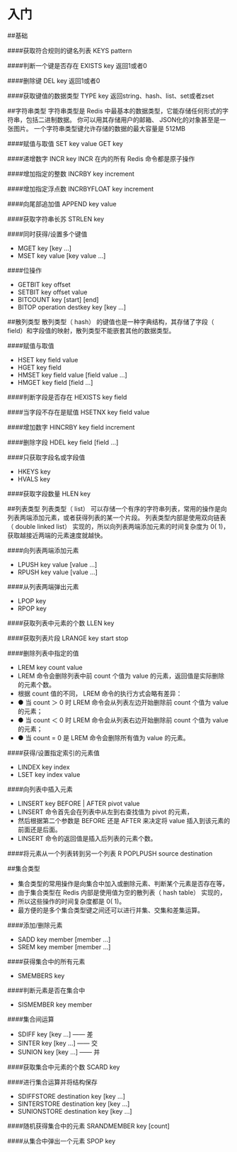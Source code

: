 入门
====

##基础

####获取符合规则的键名列表
  KEYS pattern

####判断一个键是否存在
  EXISTS key
  返回1或者0
  
####删除键
  DEL key
  返回1或者0
  
####获取键值的数据类型
  TYPE key
  返回string、hash、list、set或者zset

##字符串类型
  字符串类型是 Redis 中最基本的数据类型，它能存储任何形式的字符串，包括二进制数据。
  你可以用其存储用户的邮箱、 JSON化的对象甚至是一张图片。
  一个字符串类型键允许存储的数据的最大容量是 512MB 

####赋值与取值
  SET key value
  GET key

####递增数字
  INCR key
  INCR 在内的所有 Redis 命令都是原子操作
  
####增加指定的整数
  INCRBY key increment

####增加指定浮点数
  INCRBYFLOAT key increment
  
####向尾部追加值
  APPEND key value

####获取字符串长苏
  STRLEN key

####同时获得/设置多个键值
  * MGET   key   [key   …] 
  * MSET   key   value   [key   value   …]

####位操作
  * GETBIT   key   offset 
  * SETBIT   key   offset   value 
  * BITCOUNT   key   [start]   [end] 
  * BITOP   operation   destkey   key   [key   …]

##散列类型
  散列类型（ hash） 的键值也是一种字典结构，其存储了字段（ field）和字段值的映射，散列类型不能嵌套其他的数据类型。
  
####赋值与取值
  * HSET   key   field   value 
  * HGET   key   field 
  * HMSET   key   field   value   [field   value   …] 
  * HMGET   key   field   [field   …]
  
####判断字段是否存在
  HEXISTS   key   field

####当字段不存在是赋值
  HSETNX   key   field   value
  
####增加数字
  HINCRBY   key   field   increment
  
####删除字段
  HDEL   key   field   [field   …]

####只获取字段名或字段值
  * HKEYS   key 
  * HVALS   key
  
####获取字段数量
  HLEN   key

##列表类型
  列表类型（ list） 可以存储一个有序的字符串列表，常用的操作是向列表两端添加元素，或者获得列表的某一个片段。
  列表类型内部是使用双向链表（ double   linked list） 实现的，所以向列表两端添加元素的时间复杂度为 0( 1)，
  获取越接近两端的元素速度就越快。
  
####向列表两端添加元素
  * LPUSH   key   value   [value   …] 
  * RPUSH   key   value   [value   …]
  
####从列表两端弹出元素
  * LPOP   key
  * RPOP   key

####获取列表中元素的个数
  LLEN   key

####获取列表片段
  LRANGE   key   start   stop
  
####删除列表中指定的值
  * LREM   key   count   value
  * LREM 命令会删除列表中前 count 个值为 value 的元素，返回值是实际删除的元素个数。
  * 根据 count 值的不同， LREM 命令的执行方式会略有差异： 
  * ● 当 count ＞ 0 时 LREM 命令会从列表左边开始删除前 count 个值为 value 的元素；
  * ● 当 count ＜ 0 时 LREM   命令会从列表右边开始删除前 count 个值为 value 的元素；
  * ● 当 count = 0 是 LREM 命令会删除所有值为 value 的元素。

####获得/设置指定索引的元素值
  * LINDEX   key   index 
  * LSET   key   index   value
  
####向列表中插入元素
  * LINSERT   key   BEFORE | AFTER   pivot   value
  * LINSERT 命令首先会在列表中从左到右查找值为 pivot 的元素，
  * 然后根据第二个参数是 BEFORE 还是 AFTER 来决定将 value 插入到该元素的前面还是后面。
  * LINSERT 命令的返回值是插入后列表的元素个数。

####将元素从一个列表转到另一个列表 R
  POPLPUSH   source   destination
  
##集合类型
  * 集合类型的常用操作是向集合中加入或删除元素、判断某个元素是否存在等，
  * 由于集合类型在 Redis 内部是使用值为空的散列表（ hash   table） 实现的，
  * 所以这些操作的时间复杂度都是 0( 1)。 
  * 最方便的是多个集合类型键之间还可以进行并集、交集和差集运算。

####添加/删除元素
  * SADD   key   member   [member   …] 
  * SREM   key   member   [member   …]

####获得集合中的所有元素
  * SMEMBERS   key

####判断元素是否在集合中
  * SISMEMBER   key   member

####集合间运算
  * SDIFF   key   [key   …]   ——  差
  * SINTER   key   [key   …]  ——  交
  * SUNION   key   [key   …]  ——  并

####获取集合中元素的个数
  SCARD   key

####进行集合运算并将结构保存
  * SDIFFSTORE   destination   key   [key   …] 
  * SINTERSTORE   destination   key   [key   …] 
  * SUNIONSTORE   destination   key   [key   …]

####随机获得集合中的元素
  SRANDMEMBER   key   [count]
  
####从集合中弹出一个元素
  SPOP   key


